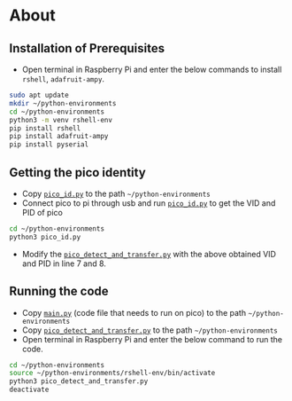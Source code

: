 
# About

## Installation of Prerequisites
* Open terminal in Raspberry Pi and enter the below commands to install `rshell`, `adafruit-ampy`.
``` bash
sudo apt update
mkdir ~/python-environments
cd ~/python-environments
python3 -m venv rshell-env
pip install rshell
pip install adafruit-ampy
pip install pyserial
```

## Getting the pico identity
 * Copy [`pico_id.py`](./pico_id.py) to the path `~/python-environments`
 * Connect pico to pi through usb and run [`pico_id.py`](./pico_id.py) to get the VID and PID of pico
 ``` bash
cd ~/python-environments
python3 pico_id.py
```
* Modify the [`pico_detect_and_transfer.py`](./pico_detect_and_transfer.py) with the above obtained VID and PID in line 7 and 8.

## Running the code
* Copy [`main.py`](./main.py) (code file that needs to run on pico) to the path `~/python-environments`
*  Copy [`pico_detect_and_transfer.py`](./pico_detect_and_transfer.py) to the path `~/python-environments`
* Open terminal in Raspberry Pi and enter the below command to run the code.
``` bash
cd ~/python-environments
source ~/python-environments/rshell-env/bin/activate
python3 pico_detect_and_transfer.py
deactivate
```
